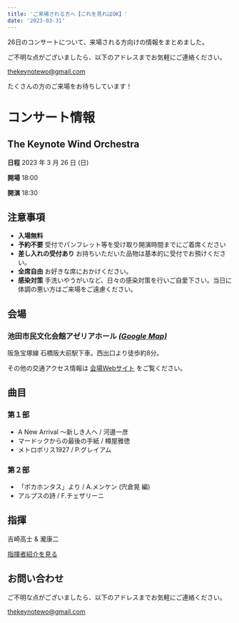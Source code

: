 ```yaml
---
title: 'ご来場される方へ【これを見ればOK】'
date: '2023-03-31'
---
```


26日のコンサートについて、来場される方向けの情報をまとめました。

ご不明な点がございましたら、以下のアドレスまでお気軽にご連絡ください。

 [thekeynotewo@gmail.com](mailto:thekeynotewo@gmail.com)

たくさんの方のご来場をお待ちしています！

# コンサート情報

## The Keynote Wind Orchestra

**日程** 2023 年 3 月 26 日 (⽇)

**開場** 18:00

**開演** 18:30


## 注意事項

- **入場無料** 
- **予約不要** 受付でパンフレット等を受け取り開演時間までにご着席ください
- **差し入れの受付あり** お持ちいただいた品物は基本的に受付でお預けください。
- **全席自由** お好きな席におかけください。
- **感染対策** 手洗いやうがいなど、日々の感染対策を行いご自愛下さい。当日に体調の悪い方はご来場をご遠慮ください。



## 会場

### 池田市民文化会館アゼリアホール  *[(Google Map)](https://goo.gl/maps/6tKPMTUK4M1Ztkv19)*

阪急宝塚線 石橋阪大前駅下車。西出口より徒歩約8分。

その他の交通アクセス情報は
[会場Webサイト](https://azaleanet.or.jp/access/)
をご覧ください。


## 曲目

### 第１部

* A New Arrival ～新しき人へ / 河邊一彦
* マードックからの最後の手紙 / 樽屋雅徳
* メトロポリス1927 / P.グレイアム

### 第２部

* 「ポカホンタス」より / A.メンケン (宍倉晃 編)
* アルプスの詩 / F.チェザリーニ

## 指揮

吉崎高士 & 瀧康二

[指揮者紹介を見る](https://keynotewo.atommy.me/conductors)



## お問い合わせ

ご不明な点がございましたら、以下のアドレスまでお気軽にご連絡ください。

[thekeynotewo@gmail.com](mailto:thekeynotewo@gmailcom)